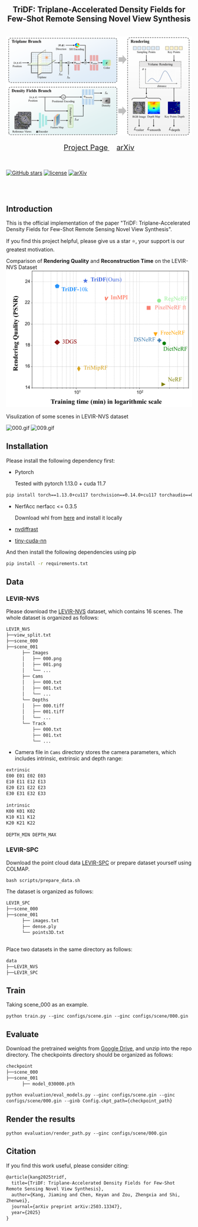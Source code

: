 <div align="center">
    <h2>
        TriDF: Triplane-Accelerated Density Fields for Few-Shot Remote Sensing Novel View Synthesis
    </h2>
</div>
<br>

<div align="center">

  <img src="misc/Method.png" width="880"/>

</div>
<br>
<div align="center">
  <a href="https://kanehub.github.io/TriDF/">
    <span style="font-size: 20px; ">Project Page</span>
  </a>
  &nbsp;&nbsp;&nbsp;&nbsp;
  <a href="https://arxiv.org/abs/2410.xxxxx">
    <span style="font-size: 20px; ">arXiv</span>
  </a>
</div>
<br>
<br>

[![GitHub stars](https://badgen.net/github/stars/kanehub/TriDF)](https://github.com/kanehub/TriDF)
[![license](https://img.shields.io/badge/license-Apache--2.0-green)](LICENSE)
[![arXiv](https://img.shields.io/badge/arXiv-2503.13347-b31b1b.svg)](https://arxiv.org/abs/2503.13347)

<br>
<br>

<div align="center">

</div>


## Introduction

This is the official implementation of the paper "TriDF: Triplane-Accelerated Density Fields for Few-Shot Remote Sensing Novel View Synthesis".

If you find this project helpful, please give us a star ⭐️, your support is our greatest motivation.

Comparison of **Rendering Quality** and **Reconstruction Time** on the LEVIR-NVS Dataset
![comparison.png](misc%2Fcomparison.png)

Visulization of some scenes in LEVIR-NVS dataset

![000.gif](misc%2Fgif%2F000.gif)
![009.gif](misc%2Fgif%2F009.gif)


## Installation

Please install the following dependency first:

- Pytorch

    Tested with pytorch 1.13.0 + cuda 11.7

```bash
pip install torch==1.13.0+cu117 torchvision==0.14.0+cu117 torchaudio==0.13.0 --extra-index-url https://download.pytorch.org/whl/cu117
```
- NerfAcc
nerfacc <= 0.3.5

    Download whl from [here](https://nerfacc-bucket.s3.us-west-2.amazonaws.com/whl/index.html) and install it locally


- [nvdiffrast](https://nvlabs.github.io/nvdiffrast/)  
- [tiny-cuda-nn](https://github.com/NVlabs/tiny-cuda-nn)  

And then install the following dependencies using pip
```bash
pip install -r requirements.txt
```

## Data
### LEVIR-NVS

Please download the [LEVIR-NVS](https://drive.google.com/drive/folders/1orEpAN-SLF0i7yFn_mrPVmtM12E2pcdj?usp=sharing) dataset, which contains 16 scenes. The whole dataset is organized as follows:
```
LEVIR_NVS
├──view_split.txt 
├──scene_000
├──scene_001
      ├── Images                 
      │   ├── 000.png       
      │   ├── 001.png       
      │   └── ...                
      ├── Cams                   
      │   ├── 000.txt   
      │   ├── 001.txt   
      │   └── ...                
      └── Depths  
      │   ├── 000.tiff   
      │   ├── 001.tiff   
      │   └── ...     
      └── Track  
          ├── 000.txt   
          ├── 001.txt   
          └── ...    
```
   * Camera file in ``Cams`` directory stores the camera parameters, which includes intrinsic, extrinsic and depth range:
```
extrinsic
E00 E01 E02 E03
E10 E11 E12 E13
E20 E21 E22 E23
E30 E31 E32 E33

intrinsic
K00 K01 K02
K10 K11 K12
K20 K21 K22

DEPTH_MIN DEPTH_MAX 
```

### LEVIR-SPC
Download the point cloud data [LEVIR-SPC](https://drive.google.com/file/d/19SzUPN4wMVr1y2a_EThqy58lWqhR-Xgm/view?usp=sharing) or prepare dataset yourself using COLMAP.
```shell
bash scripts/prepare_data.sh
```
The dataset is organized as follows:
```
LEVIR_SPC
├──scene_000
├──scene_001
      ├── images.txt                       
      ├── dense.ply                                 
      └── points3D.txt  
 
```

Place two datasets in the same directory as follows:
```
data
├──LEVIR_NVS
├──LEVIR_SPC
```

## Train
Taking scene_000 as an example.
```shell
python train.py --ginc configs/scene.gin --ginc configs/scene/000.gin
```

## Evaluate

Download the pretrained weights from [Google Drive](https://drive.google.com/file/d/1ucwy7HaXyjDk_GCAsE-veFXu-b_SaDm2/view?usp=sharing), and unzip into the repo directory. The checkpoints directory should be organized as follows:

```
checkpoint
├──scene_000
├──scene_001
      ├── model_030000.pth
```

```shell
python evaluation/eval_models.py --ginc configs/scene.gin --ginc configs/scene/000.gin --ginb Config.ckpt_path={checkpoint_path}
```
## Render the results
```shell
python evaluation/render_path.py --ginc configs/scene/000.gin
```

## Citation
If you find this work useful, please consider citing:
```
@article{kang2025tridf,
  title={TriDF: Triplane-Accelerated Density Fields for Few-Shot Remote Sensing Novel View Synthesis},
  author={Kang, Jiaming and Chen, Keyan and Zou, Zhengxia and Shi, Zhenwei},
  journal={arXiv preprint arXiv:2503.13347},
  year={2025}
}
```
